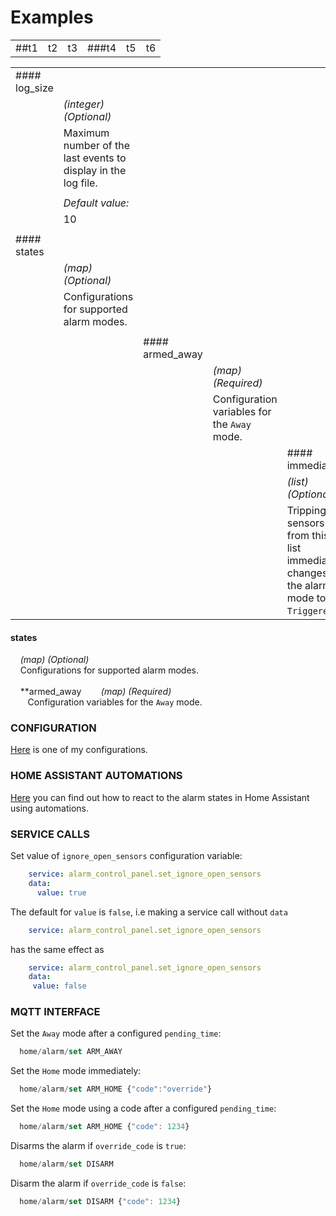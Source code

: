 # Examples
|  |  |  |  |  | |
| :--- | :--- | :--- | :--- | :--- | :---
|##t1 | t2 | t3 |###t4 | t5 | t6


| | | | | |
|:---           |:---            |:---|:---|:---|
|#### log\_size |                |                  |             | |
|               |_(integer) (Optional)_| | | |
|               |Maximum number of the last events to display in the log file.  | | | |
|               | | | | |
|               |_Default value:_| | | |
|               |10| | | |
|               | | | | |
|#### states    | | | | |
|               |_(map) (Optional)_| | | |
|               |Configurations for supported alarm modes. | | | |
|               |  | | | |
|               |                   |#### armed\_away| | |
|               |                   |                 |_(map) (Required)_| |
|               |                   |                 |Configuration variables for the `Away` mode.| |
|               |                   |                 |                  |#### immediate|
|               |                   |                 |                  |_(list) (Optional)_|
|               |                   |                 |                  |Tripping sensors from this list immediately changes the alarm's mode to `Triggered`.|


#### states
&nbsp;&nbsp;&nbsp; _(map) (Optional)_  
&nbsp;&nbsp;&nbsp; Configurations for supported alarm modes.  
&nbsp;  
&nbsp;&nbsp;&nbsp; **armed\_away
&nbsp;&nbsp;&nbsp;&nbsp;&nbsp;&nbsp; _(map) (Required)_  
&nbsp;&nbsp;&nbsp;&nbsp;&nbsp;&nbsp; Configuration variables for the `Away` mode.

### CONFIGURATION
[Here](examples/my_bwalarm.yaml) is one of my configurations.

### HOME ASSISTANT AUTOMATIONS
[Here](examples/automations.yaml) you can find out how to react to the alarm states in Home Assistant using automations.  

### SERVICE CALLS  
Set value of `ignore_open_sensors` configuration variable:
```yaml
    service: alarm_control_panel.set_ignore_open_sensors
    data:
      value: true
```
The default for `value` is `false`, i.e making a service call without `data`
```yaml
    service: alarm_control_panel.set_ignore_open_sensors
```
has the same effect as
```yaml
    service: alarm_control_panel.set_ignore_open_sensors
    data:
     value: false
```

### MQTT INTERFACE
Set the `Away` mode after a configured `pending_time`:
```javascript
  home/alarm/set ARM_AWAY
```
Set the `Home` mode immediately:
```javascript
  home/alarm/set ARM_HOME {"code":"override"}
```
Set the `Home` mode using a code after a configured `pending_time`:
```javascript
  home/alarm/set ARM_HOME {"code": 1234}
```
Disarms the alarm if `override_code` is `true`:
```javascript
  home/alarm/set DISARM
```
Disarm the alarm if `override_code` is `false`:
```javascript
  home/alarm/set DISARM {"code": 1234}
```
